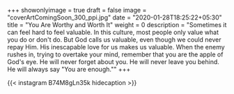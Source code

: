 +++
showonlyimage = true
draft = false
image = "coverArtComingSoon_300_ppi.jpg"
date = "2020-01-28T18:25:22+05:30"
title = "You Are Worthy and Worth It"
weight = 0
description = "Sometimes it can feel hard to feel valuable. In this culture, most people only value what you do or don't do. But God calls us valuable, even though we could never repay Him. His inescapable love for us makes us valuable. When the enemy rushes in, trying to overtake your mind, remember that you are the apple of God's eye. He will never forget about you. He will never leave you behind. He will always say "You are enough.""
+++


{{< instagram B74M8gLn35k hidecaption >}}
